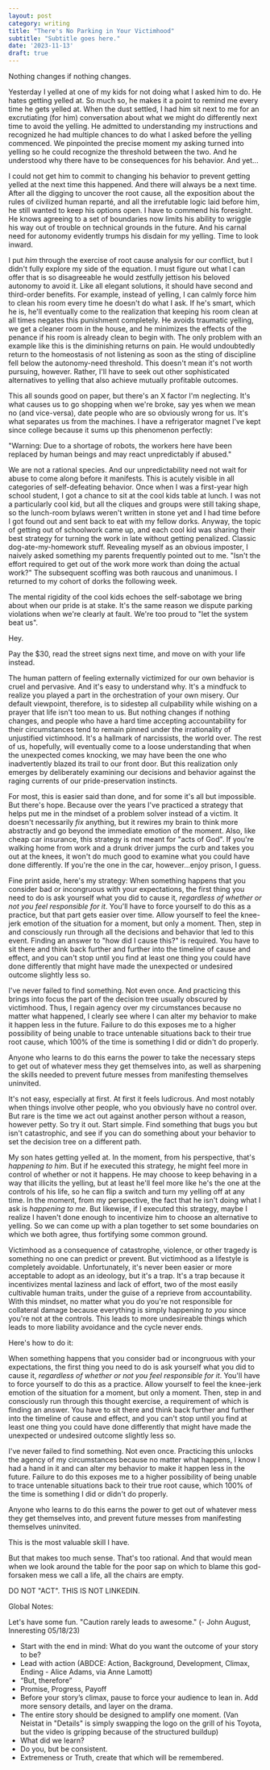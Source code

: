 ```yaml
---
layout: post
category: writing
title: "There's No Parking in Your Victimhood"
subtitle: "Subtitle goes here."
date: '2023-11-13'
draft: true
---
```


Nothing changes if nothing changes.

Yesterday I yelled at one of my kids for not doing what I asked him to do. He hates getting yelled at. So much so, he makes it a point to remind me every time he gets yelled at. When the dust settled, I had him sit next to me for an excrutiating (for him) conversation about what we might do differently next time to avoid the yelling. He admitted to understanding my instructions and recognized he had multiple chances to do what I asked before the yelling commenced. We pinpointed the precise moment my asking turned into yelling so he could recognize the threshold between the two. And he understood why there have to be consequences for his behavior. And yet...

I could not get him to commit to changing his behavior to prevent getting yelled at the next time this happened. And there will always be a next time. After all the digging to uncover the root cause, all the exposition about the rules of civilized human reparté, and all the irrefutable logic laid before him, he still wanted to keep his options open. I have to commend his foresight. He knows agreeing to a set of boundaries now limits his ability to wriggle his way out of trouble on technical grounds in the future. And his carnal need for autonomy evidently trumps his disdain for my yelling. Time to look inward.

I put _him_ through the exercise of root cause analysis for our conflict, but I didn't fully explore my side of the equation. I must figure out what I can offer that is so disagreeable he would zestfully jettison his beloved autonomy to avoid it. Like all elegant solutions, it should have second and third-order benefits. For example, instead of yelling, I can calmly force him to clean his room every time he doesn't do what I ask. If he's smart, which he is, he'll eventually come to the realization that keeping his room clean at all times negates this punishment completely. He avoids traumatic yelling, we get a cleaner room in the house, and he minimizes the effects of the penance if his room is already clean to begin with. The only problem with an example like this is the diminishing returns on pain. He would undoubtedly return to the homeostasis of not listening as soon as the sting of discipline fell below the autonomy-need threshold. This doesn't mean it's not worth pursuing, however. Rather, I'll have to seek out other sophisticated alternatives to yelling that also achieve mutually profitable outcomes.

This all sounds good on paper, but there's an X factor I'm neglecting. It's what causes us to go shopping when we're broke, say yes when we mean no (and vice-versa), date people who are so obviously wrong for us. It's what separates us from the machines. I have a refrigerator magnet I've kept since college because it sums up this phenomenon perfectly:

"Warning: Due to a shortage of robots, the workers here have been replaced by human beings and may react unpredictably if abused."

We are not a rational species. And our unpredictability need not wait for abuse to come along before it manifests. This is acutely visible in all categories of self-defeating behavior. Once when I was a first-year high school student, I got a chance to sit at the cool kids table at lunch. I was not a particularly cool kid, but all the cliques and groups were still taking shape, so the lunch-room bylaws weren't written in stone yet and I had time before I got found out and sent back to eat with my fellow dorks. Anyway, the topic of getting out of schoolwork came up, and each cool kid was sharing their best strategy for turning the work in late without getting penalized. Classic dog-ate-my-homework stuff. Revealing myself as an obvious imposter, I naively asked something my parents frequently pointed out to me. "Isn't the effort required to get out of the work more work than doing the actual work?" The subsequent scoffing was both raucous and unanimous. I returned to my cohort of dorks the following week.

The mental rigidity of the cool kids echoes the self-sabotage we bring about when our pride is at stake. It's the same reason we dispute parking violations when we're clearly at fault. We're too proud to "let the system beat us".

Hey. 

Pay the $30, read the street signs next time, and move on with your life instead.

The human pattern of feeling externally victimized for our own behavior is cruel and pervasive. And it's easy to understand why. It's a mindfuck to realize you played a part in the orchestration of your own misery. Our default viewpoint, therefore, is to sidestep all culpability while wishing on a prayer that life isn't too mean to us. But nothing changes if nothing changes, and people who have a hard time accepting accountability for their circumstances tend to remain pinned under the irrationality of unjustified victimhood. It's a hallmark of narcissists, the world over. The rest of us, hopefully, will eventually come to a loose understanding that when the unexpected comes knocking, we may have been the one who inadvertently blazed its trail to our front door. But this realization only emerges by deliberately examining our decisions and behavior against the raging currents of our pride-preservation instincts.

For most, this is easier said than done, and for some it's all but impossible. But there's hope. Because over the years I've practiced a strategy that helps put me in the mindset of a problem solver instead of a victim. It doesn't necessarily _fix_ anything, but it rewires my brain to think more abstractly and go beyond the immediate emotion of the moment. Also, like cheap car insurance, this strategy is not meant for "acts of God". If you're walking home from work and a drunk driver jumps the curb and takes you out at the knees, it won't do much good to examine what you could have done differently. If you're the one in the car, however...enjoy prison, I guess.

Fine print aside, here's my strategy: When something happens that you consider bad or incongruous with your expectations, the first thing you need to do is ask yourself what you did to cause it, _regardless of whether or not you feel responsible for it_. You'll have to force yourself to do this as a practice, but that part gets easier over time. Allow yourself to feel the knee-jerk emotion of the situation for a moment, but only a moment. Then, step in and consciously run through all the decisions and behavior that led to this event. Finding an answer to "how did I cause this?" is required. You have to sit there and think back further and further into the timeline of cause and effect, and you can't stop until you find at least one thing you could have done differently that might have made the unexpected or undesired outcome slightly less so.
 
I've never failed to find something. Not even once. And practicing this brings into focus the part of the decision tree usually obscured by victimhood. Thus, I regain agency over my circumstances because no matter what happened, I clearly see where I can alter my behavior to make it happen less in the future. Failure to do this exposes me to a higher possibility of being unable to trace untenable situations back to their true root cause, which 100% of the time is something I did or didn't do properly.

Anyone who learns to do this earns the power to take the necessary steps to get out of whatever mess they get themselves into, as well as sharpening the skills needed to prevent future messes from manifesting themselves uninvited.

It's not easy, especially at first. At first it feels ludicrous. And most notably when things involve other people, who you obviously have no control over. But rare is the time we act out against another person without a reason, however petty. So try it out. Start simple. Find something that bugs you but isn't catastrophic, and see if you can do something about your behavior to set the decision tree on a different path. 

My son hates getting yelled at. In the moment, from his perspective, that's _happening to him_. But if he executed this strategy, he might feel more in control of whether or not it happens. He may choose to keep behaving in a way that illicits the yelling, but at least he'll feel more like he's the one at the controls of his life, so he can flip a switch and turn my yelling off at any time. In the moment, from my perspective, the fact that he isn't doing what I ask is _happening to me_. But likewise, if I executed this strategy, maybe I realize I haven't done enough to incentivize him to choose an alternative to yelling. So we can come up with a plan together to set some boundaries on which we both agree, thus fortifying some common ground.

<!-- Note: The following paragraph changes the tone and gets pretty accusatory. Is the above enough for an ending? If not, can we end it on a lighter note? This is not funny, is it? -->

<!-- ***** Note for Friday: Talk about the usefulness of this technique when it comes to relationships. "In the end, this skill becomes a cheat code for building relationships. Because the ability to recognize what's actually happening with our behavior dovetails with the ability to _communicate_ that to others, so both participants in the relationship can grow closer based on a solid foundation of trust..." -->

Victimhood as a consequence of catastrophe, violence, or other tragedy is something no one can predict or prevent. But victimhood as a lifestyle is completely avoidable. Unfortunately, it's never been easier or more acceptable to adopt as an ideology, but it's a trap. It's a trap because it incentivizes mental laziness and lack of effort, two of the most easily cultivable human traits, under the guise of a reprieve from accountability. With this mindset, no matter what you do you're not responsible for collateral damage because everything is simply happening _to you_ since you're not at the controls. This leads to more undesireable things which leads to more liability avoidance and the cycle never ends. 


<!-- note: need a transition between the above and the ending (or the below if it's to be the ending) -->

<!-- note: I feel like this should tie in more closely with the introduction. How does this relate to...nevermind - get back to chasing dragons of external factors. -->

Here's how to do it:

When something happens that you consider bad or incongruous with your expectations, the first thing you need to do is ask yourself what you did to cause it, _regardless of whether or not you feel responsible for it_. You'll have to force yourself to do this as a practice. Allow yourself to feel the knee-jerk emotion of the situation for a moment, but only a moment. Then, step in and consciously run through this thought exercise, a requirement of which is finding an answer. You have to sit there and think back further and further into the timeline of cause and effect, and you can't stop until you find at least one thing you could have done differently that might have made the unexpected or undesired outcome slightly less so.
 
I've never failed to find something. Not even once. Practicing this unlocks the agency of my circumstances because no matter what happens, I know I had a hand in it and can alter my behavior to make it happen less in the future. Failure to do this exposes me to a higher possibility of being unable to trace untenable situations back to their true root cause, which 100% of the time is something I did or didn't do properly.

Anyone who learns to do this earns the power to get out of whatever mess they get themselves into, and prevent future messes from manifesting themselves uninvited.




This is the most valuable skill I have. 


But that makes too much sense. That's too rational. And that would mean when we look around the table for the poor sap on which to blame this god-forsaken mess we call a life, all the chairs are empty. 

<!-- Notes for next time: self-defeating is the keyword. Explore that part of our irrationality and talk through some of the finer points of sabotage. -->

<!-- Notes for next time: The concept of cutting your nose off to spite your face. Tell the story about sitting at the cool kids lunch table and listening to them try to get out of doing an assignment. Then naively suggesting that the effort requred to get out of the work was more than the work itself. Something my parents taught me. That was hilariously wrong to them. But I knew it was right. Also, start exploring your sister's attitude toward changing the thing that needs to be changed, and how looking externally will always become chasing dragons sooner or later. -->

DO NOT "ACT". THIS IS NOT LINKEDIN.

Global Notes:

Let's have some fun. "Caution rarely leads to awesome." (- John August, Inneresting 05/18/23)

- Start with the end in mind: What do you want the outcome of your story to be?
- Lead with action (ABDCE: Action, Background, Development, Climax, Ending - Alice Adams, via Anne Lamott)
- “But, therefore”
- Promise, Progress, Payoff
- Before your story’s climax, pause to force your audience to lean in. Add more sensory details, and layer on the drama.
- The entire story should be designed to amplify one moment. (Van Neistat in "Details" is simply swapping the logo on the grill of his Toyota, but the video is gripping because of the structured buildup)
- What did we learn?
- Do you, but be consistent.
- Extremeness or Truth, create that which will be remembered.